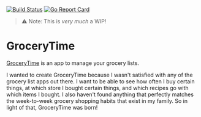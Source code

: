 [![Build Status](https://travis-ci.com/bradpurchase/grocerytime.svg?branch=master)](https://travis-ci.com/github/bradpurchase/grocerytime) [![Go Report Card](https://goreportcard.com/badge/github.com/bradpurchase/grocerytime)](https://goreportcard.com/report/github.com/bradpurchase/grocerytime)

> ⚠️ Note: This is _very much_ a WIP!

# GroceryTime

[GroceryTime](https://groceryti.me) is an app to manage your grocery lists.

I wanted to create GroceryTime because I wasn't satisfied with any of the grocery list apps out there. I want to be able to see how often I buy certain things, at which store I bought certain things, and which recipes go with which items I bought. I also haven't found anything that perfectly matches the week-to-week grocery shopping habits that exist in my family. So in light of that, GroceryTime was born!
